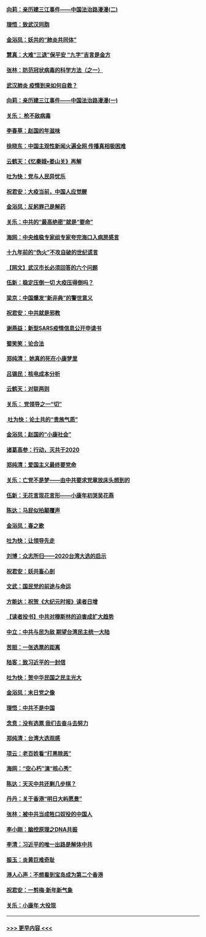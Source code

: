 #### [向莉：亲历建三江事件——中国法治路漫漫(二)](../pages/nsc993/n11829102.md?t=01310231) 
#### [理悟：致武汉同胞](../pages/nsc993/n11831522.md?t=01310231) 
#### [金浴凤：妖共的“肺炎共同体”](../pages/nsc993/n11829448.md?t=01310231) 
#### [慧真：大难“三退”保平安 “九字”吉言是金方](../pages/nsc993/n11829501.md?t=01310231) 
#### [张林：防范冠状病毒的科学方法（之一）](../pages/nsc993/n11828618.md?t=01310231) 
#### [武汉肺炎 疫情到来如何自救？](../pages/nsc993/n11827632.md?t=01310231) 
#### [向莉：亲历建三江事件——中国法治路漫漫(一)](../pages/nsc993/n11827190.md?t=01310231) 
#### [关乐： 枪不敌病毒](../pages/nsc993/n11826746.md?t=01310231) 
#### [李春草：赵国的年滋味](../pages/nsc993/n11826321.md?t=01310231) 
#### [徐晓东：中国主观性新闻火遍全网 传播真相极困难](../pages/nsc993/n11826508.md?t=01310231) 
#### [云鹤天：《忆秦娥▪娄山关》再解](../pages/nsc993/n11824682.md?t=01310231) 
#### [吐为快：党与人民异忧乐](../pages/nsc993/n11824660.md?t=01310231) 
#### [祝君安：大疫当前，中国人应觉醒](../pages/nsc993/n11821946.md?t=01310231) 
#### [金浴凤：反躬罪己是解药](../pages/nsc993/n11820280.md?t=01310231) 
#### [关乐：中共的“最高绝密”就是“要命”](../pages/nsc993/n11816946.md?t=01310231) 
#### [海网：中央维稳专家组专家夸完海口入病房感言](../pages/nsc993/n11815138.md?t=01310231) 
#### [十九年前的“伪火”不攻自破的世纪谎言](../pages/nsc993/n11813238.md?t=01310231) 
#### [【网文】武汉市长必须回答的六个问题](../pages/nsc993/n11813848.md?t=01310231) 
#### [伍新：稳定压倒一切 大疫压得倒吗？](../pages/nsc993/n11812634.md?t=01310231) 
#### [梁京：中国爆发“新非典”的警世意义](../pages/nsc993/n11812554.md?t=01310231) 
#### [祝君安：中共就是邪教](../pages/nsc993/n11812431.md?t=01310231) 
#### [谢燕益：新型SARS疫情信息公开申请书](../pages/nsc993/n11808840.md?t=01310231) 
#### [蜀笑笑：论合法](../pages/nsc993/n11808064.md?t=01310231) 
#### [郑纯清： 她真的死在小康梦里](../pages/nsc993/n11806623.md?t=01310231) 
#### [吕锡民：核电成本分析](../pages/nsc993/n11806284.md?t=01310231) 
#### [云鹤天：对联两则](../pages/nsc993/n11805957.md?t=01310231) 
#### [关乐： 党领导之一“切”](../pages/nsc993/n11804505.md?t=01310231) 
#### [ 吐为快：论土共的“贵族气质”](../pages/nsc993/n11804490.md?t=01310231) 
#### [金浴凤：赵国的“小康社会”](../pages/nsc993/n11804452.md?t=01310231) 
#### [诸葛高参：行动，灭共于2020](../pages/nsc993/n11804120.md?t=01310231) 
#### [郑纯清：爱国主义最终要党命](../pages/nsc993/n11802197.md?t=01310231) 
#### [关乐：亡党不是梦——由中共要求党章放床头想到的](../pages/nsc993/n11802156.md?t=01310231) 
#### [伍新：无花言现花言形——小康年初哭吴花燕](../pages/nsc993/n11800044.md?t=01310231) 
#### [陈达：马屁似拍颠覆声](../pages/nsc993/n11800010.md?t=01310231) 
#### [金浴凤：春之歌](../pages/nsc993/n11797687.md?t=01310231) 
#### [吐为快：让领导先走](../pages/nsc993/n11797512.md?t=01310231) 
#### [刘博：众志所归——2020台湾大选的启示](../pages/nsc993/n11796878.md?t=01310231) 
#### [祝君安：妖共畜心剖](../pages/nsc993/n11794273.md?t=01310231) 
#### [文武：国民党的前途与命运](../pages/nsc993/n11794198.md?t=01310231) 
#### [方能达：祝贺《大纪元时报》读者日增](../pages/nsc993/n11793807.md?t=01310231) 
#### [【读者投书】中共对穆斯林的迫害成扩大趋势](../pages/nsc993/n11791371.md?t=01310231) 
#### [中立：中共与民为敌 期望台湾民主统一大陆](../pages/nsc993/n11790392.md?t=01310231) 
#### [苦胆：一张选票的距离](../pages/nsc993/n11788914.md?t=01310231) 
#### [陆客：致习近平的一封信](../pages/nsc993/n11788867.md?t=01310231) 
#### [吐为快：贺中华民国之民主光大](../pages/nsc993/n11788618.md?t=01310231) 
#### [金浴凤：末日党之像](../pages/nsc993/n11787475.md?t=01310231) 
#### [理悟：中共不是中国](../pages/nsc993/n11787463.md?t=01310231) 
#### [念贲：没有选票  我们去奋斗去努力](../pages/nsc993/n11787398.md?t=01310231) 
#### [郑纯清：台湾大选观感](../pages/nsc993/n11786210.md?t=01310231) 
#### [项云：老百姓看“打黑除恶”](../pages/nsc993/n11785398.md?t=01310231) 
#### [海网：“空心朽”演“核心秀”](../pages/nsc993/n11783874.md?t=01310231) 
#### [陈达：天灭中共还剩几步棋？](../pages/nsc993/n11783719.md?t=01310231) 
#### [丹丹：关于香港“明日大屿愿景”](../pages/nsc993/n11783273.md?t=01310231) 
#### [张林：被中共当成牲口奴役的中国人](../pages/nsc993/n11782397.md?t=01310231) 
#### [李小刚：脑控原理之DNA共振](../pages/nsc993/n11780962.md?t=01310231) 
#### [李清：习近平的唯一出路是解体中共](../pages/nsc993/n11780866.md?t=01310231) 
#### [振玉：炎黄巨难奇耻](../pages/nsc993/n11779632.md?t=01310231) 
#### [港人心声：不想看到宝岛成为第二个香港](../pages/nsc993/n11778817.md?t=01310231) 
#### [祝君安：一剪梅‧新年新气象](../pages/nsc993/n11776340.md?t=01310231) 
#### [关乐：小康年 大役现](../pages/nsc993/n11774213.md?t=01310231) 

----
#### [ >>> 更早内容 <<< ](../indexes/nsc993-earlier.md)
